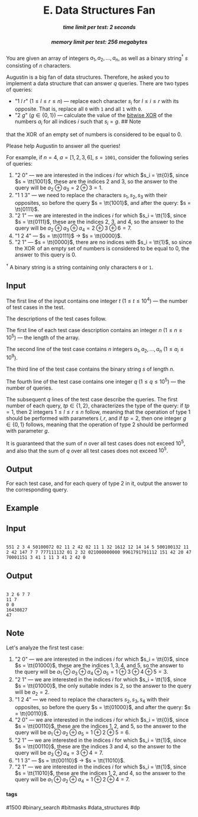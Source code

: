<h1 style='text-align: center;'> E. Data Structures Fan</h1>

<h5 style='text-align: center;'>time limit per test: 2 seconds</h5>
<h5 style='text-align: center;'>memory limit per test: 256 megabytes</h5>

You are given an array of integers $a_1, a_2, \ldots, a_n$, as well as a binary string$^{\dagger}$ $s$ consisting of $n$ characters.

Augustin is a big fan of data structures. Therefore, he asked you to implement a data structure that can answer $q$ queries. There are two types of queries:

* "1 $l$ $r$" ($1\le l \le r \le n$) — replace each character $s_i$ for $l \le i \le r$ with its opposite. That is, replace all $\texttt{0}$ with $\texttt{1}$ and all $\texttt{1}$ with $\texttt{0}$.
* "2 $g$" ($g \in \{0, 1\}$) — calculate the value of the [bitwise XOR](https://en.wikipedia.org/wiki/Bitwise_operation#XOR) of the numbers $a_i$ for all indices $i$ such that $s_i = g$. ## Note

 that the $\operatorname{XOR}$ of an empty set of numbers is considered to be equal to $0$.

Please help Augustin to answer all the queries!

For example, if $n = 4$, $a = [1, 2, 3, 6]$, $s = \texttt{1001}$, consider the following series of queries:

1. "2 $0$" — we are interested in the indices $i$ for which $s_i = \tt{0}$, since $s = \tt{1001}$, these are the indices $2$ and $3$, so the answer to the query will be $a_2 \oplus a_3 = 2 \oplus 3 = 1$.
2. "1 $1$ $3$" — we need to replace the characters $s_1, s_2, s_3$ with their opposites, so before the query $s = \tt{1001}$, and after the query: $s = \tt{0111}$.
3. "2 $1$" — we are interested in the indices $i$ for which $s_i = \tt{1}$, since $s = \tt{0111}$, these are the indices $2$, $3$, and $4$, so the answer to the query will be $a_2 \oplus a_3 \oplus a_4 = 2 \oplus 3 \oplus 6 = 7$.
4. "1 $2$ $4$" — $s = \tt{0111}$ $\to$ $s = \tt{0000}$.
5. "2 $1$" — $s = \tt{0000}$, there are no indices with $s_i = \tt{1}$, so since the $\operatorname{XOR}$ of an empty set of numbers is considered to be equal to $0$, the answer to this query is $0$.

$^{\dagger}$ A binary string is a string containing only characters $\texttt{0}$ or $\texttt{1}$.

## Input

The first line of the input contains one integer $t$ ($1 \le t \le 10^4$) — the number of test cases in the test.

The descriptions of the test cases follow.

The first line of each test case description contains an integer $n$ ($1 \le n \le 10^5$) — the length of the array.

The second line of the test case contains $n$ integers $a_1, a_2, \dots, a_n$ ($1 \le a_i \le 10^9$).

The third line of the test case contains the binary string $s$ of length $n$.

The fourth line of the test case contains one integer $q$ ($1 \le q \le 10^5$) — the number of queries.

The subsequent $q$ lines of the test case describe the queries. The first number of each query, $tp \in \{1, 2\}$, characterizes the type of the query: if $tp = 1$, then $2$ integers $1 \le l \le r \le n$ follow, meaning that the operation of type $1$ should be performed with parameters $l, r$, and if $tp = 2$, then one integer $g \in \{0, 1\}$ follows, meaning that the operation of type $2$ should be performed with parameter $g$.

It is guaranteed that the sum of $n$ over all test cases does not exceed $10^5$, and also that the sum of $q$ over all test cases does not exceed $10^5$.

## Output

For each test case, and for each query of type $2$ in it, output the answer to the corresponding query.

## Example

## Input


```

551 2 3 4 50100072 02 11 2 42 02 11 1 32 1612 12 14 14 5 500100132 11 2 42 147 7 7 777111132 01 2 32 021000000000 9961791791112 151 42 20 47 70001151 3 41 1 11 3 41 2 42 0
```
## Output


```

3 2 6 7 7 
11 7 
0 0 
16430827 
47 

```
## Note

Let's analyze the first test case:

1. "2 $0$" — we are interested in the indices $i$ for which $s_i = \tt{0}$, since $s = \tt{01000}$, these are the indices $1, 3, 4$, and $5$, so the answer to the query will be $a_1 \oplus a_3 \oplus a_4 \oplus a_5 = 1 \oplus 3 \oplus 4 \oplus 5 = 3$.
2. "2 $1$" — we are interested in the indices $i$ for which $s_i = \tt{1}$, since $s = \tt{01000}$, the only suitable index is $2$, so the answer to the query will be $a_2 = 2$.
3. "1 $2$ $4$" — we need to replace the characters $s_2, s_3, s_4$ with their opposites, so before the query $s = \tt{01000}$, and after the query: $s = \tt{00110}$.
4. "2 $0$" — we are interested in the indices $i$ for which $s_i = \tt{0}$, since $s = \tt{00110}$, these are the indices $1, 2$, and $5$, so the answer to the query will be $a_1 \oplus a_2 \oplus a_5 = 1 \oplus 2 \oplus 5 = 6$.
5. "2 $1$" — we are interested in the indices $i$ for which $s_i = \tt{1}$, since $s = \tt{00110}$, these are the indices $3$ and $4$, so the answer to the query will be $a_3 \oplus a_4 = 3 \oplus 4 = 7$.
6. "1 $1$ $3$" — $s = \tt{00110}$ $\to$ $s = \tt{11010}$.
7. "2 $1$" — we are interested in the indices $i$ for which $s_i = \tt{1}$, since $s = \tt{11010}$, these are the indices $1, 2$, and $4$, so the answer to the query will be $a_1 \oplus a_2 \oplus a_4 = 1 \oplus 2 \oplus 4 = 7$.


#### tags 

#1500 #binary_search #bitmasks #data_structures #dp 